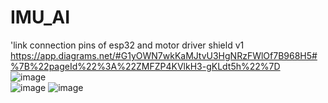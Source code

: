# IMU_AI
'link connection pins of esp32 and motor driver shield v1   
https://app.diagrams.net/#G1yOWN7wkKaMJtvU3HgNRzFWlOf7B968H5#%7B%22pageId%22%3A%22ZMFZP4KVlkH3-gKLdt5h%22%7D     
![image](https://github.com/user-attachments/assets/0524c326-7aed-4829-8029-623721da83bb)      
![image](https://github.com/user-attachments/assets/5941c504-39f4-4912-aef5-3a4a27790104)
![image](https://github.com/user-attachments/assets/b9e77eb5-52ce-479d-bbf2-c86e8f8db743)


